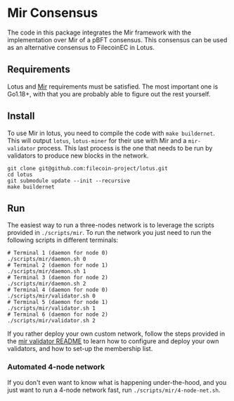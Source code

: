 # Mir Consensus

The code in this package integrates the Mir framework with the implementation over Mir
of a pBFT consensus. This consensus can be used as an alternative consensus to FilecoinEC
in Lotus.

## Requirements
Lotus and [Mir](https://github.com/filecoin-project/mir) requirements must be satisfied.
The most important one is Go1.18+, with that you are probably able to figure out the rest yourself.

## Install
To use Mir in lotus, you need to compile the code with `make buildernet`. This will output
`lotus`, `lotus-miner` for their use with Mir and a `mir-validator` process. This last process
is the one that needs to be run by validators to produce new blocks in the network.
```
git clone git@github.com:filecoin-project/lotus.git
cd lotus
git submodule update --init --recursive
make buildernet
```

## Run

The easiest way to run a three-nodes network is to leverage the scripts provided in `./scripts/mir`. To run the network you just need to run the following scripts in different terminals:
```
# Terminal 1 (daemon for node 0)
./scripts/mir/daemon.sh 0
# Terminal 2 (daemon for node 1)
./scripts/mir/daemon.sh 1
# Terminal 3 (daemon for node 2)
./scripts/mir/daemon.sh 2
# Terminal 4 (daemon for node 0)
./scripts/mir/validator.sh 0
# Terminal 5 (daemon for node 1)
./scripts/mir/validator.sh 1
# Terminal 6 (daemon for node 2)
./scripts/mir/validator.sh 2
```
If you rather deploy your own custom network, follow the steps provided in the [mir validator README](../../../cmd/mir-validator) to learn how to configure and deploy your own validators, and how to set-up the membership list.

### Automated 4-node network
If you don't even want to know what is happening under-the-hood, and you just want to run a 4-node network fast, run `./scripts/mir/4-node-net.sh`.
